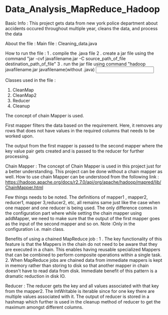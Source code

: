 # Data_Analysis_MapReduce_Hadoop
Basic Info :
This project gets data from new york police department about accidents occured throughout multiple year, cleans the data, and process the data

About the file : 
Main file : Cleaning_data.java

How to run the file :
1 . compile the .java file
2 . create a jar file using the command "jar -cvf javafilename.jar -C source_path_of_file destination_path_of_file"
3 . run the jar file using command "hadoop javafilename.jar javafilename(without .java) <input file path> <output file path>

Classes used in the file :
1. CleanMap
2. CleanMap2
3. Reducer
4. Cleanup

The concept of chain Mapper is used.

First mapper filters the data based on the requirement. Here, it removes any rows that does not have values in the required columns that needs to be worked upon.

The output from the first mapper is passed to the second mapper where the key value pair gets created and is passed to the reducer for further processing.

Chain Mapper :
The concept of Chain Mapper is used in this project just for a better understanding. This project can be done without a chain mapper as well.
How to use chain Mapper can be understood from the following link : https://hadoop.apache.org/docs/r2.7.0/api/org/apache/hadoop/mapred/lib/ChainMapper.html

Few things needs to be noted. The definitions of mapper1 , mapper2, reducer1, mapper 3,reducer2, etc, all remains same just like the case when one mapper and one reducer is being used. The only difference comes in the configuration part where while setting the chain mapper using addMapper, we need to make sure that the output of the first mapper goes as the input of the second mapper and so on. Note :Only in the configuration i.e. main class.

Benefits of using a chained MapReduce job :
1 . The key functionality of this feature is that the Mappers in the chain do not need to be aware that they are executed in a chain. This enables having reusable specialized Mappers that can be combined to perform composite operations within a single task.
2.  When MapReduce jobs are chained data from immediate mappers is kept in memory rather than storing to disk so that another mapper in chain doesn't have to read data from disk. Immediate benefit of this pattern is a dramatic reduction in disk IO.

Reducer : The reducer gets the key and all values associated with that key from the mapper2. The IntWritable is iterable since for one key there are multiple values associated with it. The output of reducer is stored in a hashmap which further is used in the cleanup method of reducer to get the maximum amongst different columns.


